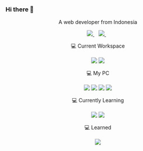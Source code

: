 ### Hi there 👋
<p align='center'>
  A web developer from Indonesia
</p>
<p align='center'>
  
  <a href="https://www.linkedin.com/in/salvatore-cahyo-856974167/">
    <img src="https://img.shields.io/badge/linkedin-%230077B5.svg?&style=for-the-badge&logo=linkedin&logoColor=white" />
  </a>&nbsp;&nbsp;
  <a href="https://instagram.com/salvacmp">
    <img src="https://img.shields.io/badge/instagram-%23E4405F.svg?&style=for-the-badge&logo=instagram&logoColor=white" />        
  </a>&nbsp;&nbsp;
  
</p>
<p align='center'>
  💻 Current Workspace<br/><br/>
  <img src="https://img.shields.io/badge/Zorin-ASUS_X550IK-0078D6?style=for-the-badge&logo=zorin&logoColor=white" />
  <img src="https://img.shields.io/badge/RAM-16GB-%230071C5.svg?&style=for-the-badge&logoColor=white" />
</p>
<p align='center'>
  💻 My PC<br/><br/>
  <img src="https://img.shields.io/badge/windows-%230078D6.svg?&style=for-the-badge&logo=windows&logoColor=white" />
  <img src="https://img.shields.io/badge/AMD-Ryzen_5_2600-ED1C24?style=for-the-badge&logo=amd&logoColor=white" />
  <img src="https://img.shields.io/badge/RAM-32GB-%230071C5.svg?&style=for-the-badge&logoColor=white" />
  <img src="https://img.shields.io/badge/AMD-Radeon_RX_580-ED1C24?style=for-the-badge&logo=amd&logoColor=white" />
</p>
<p align='center'>
  💻 Currently Learning<br/><br/>
  <img src="https://img.shields.io/badge/Svelte-4A4A55?style=for-the-badge&logo=svelte&logoColor=FF3E00" />
  <img src="https://img.shields.io/badge/Electron-2B2E3A?style=for-the-badge&logo=electron&logoColor=9FEAF9" />
</p>
<p align='center'>
  💻 Learned<br/><br/>
  <img src="https://img.shields.io/badge/Laravel-FF2D20?style=for-the-badge&logo=laravel&logoColor=white" />
</p>

